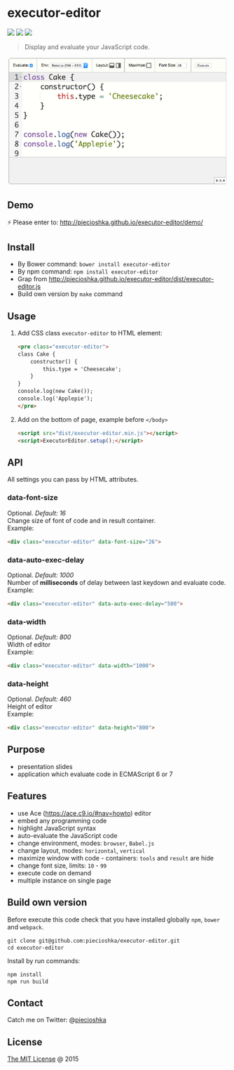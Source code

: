 # executor-editor

![](https://img.shields.io/bower/v/executor-editor.svg)
![](https://img.shields.io/badge/stable-true-brightgreen.svg)
![](https://img.shields.io/bower/l/executor-editor.svg)

> Display and evaluate your JavaScript code.

![executor-editor](./screenshots/editor.jpg)

## Demo

:zap: Please enter to: http://piecioshka.github.io/executor-editor/demo/

## Install

* By Bower command: `bower install executor-editor`
* By npm command: `npm install executor-editor`
* Grap from http://piecioshka.github.io/executor-editor/dist/executor-editor.js
* Build own version by `make` command

## Usage

1. Add CSS class `executor-editor` to HTML element:

    ```html
    <pre class="executor-editor">
    class Cake {
        constructor() {
            this.type = 'Cheesecake';
        }
    }
    console.log(new Cake());
    console.log('Applepie');
    </pre>
    ```

2. Add on the bottom of page, example before `</body>`

    ```html
    <script src="dist/executor-editor.min.js"></script>
    <script>ExecutorEditor.setup();</script>
    ```

## API

All settings you can pass by HTML attributes.

### data-font-size

Optional. *Default: 16*<br />
Change size of font of code and in result container.<br />
Example:

```html
<div class="executor-editor" data-font-size="26">
```

### data-auto-exec-delay

Optional. *Default: 1000*<br />
Number of **milliseconds** of delay between last keydown and evaluate code.<br />
Example:

```html
<div class="executor-editor" data-auto-exec-delay="500">
```

### data-width

Optional. *Default: 800*<br />
Width of editor<br />
Example:

```html
<div class="executor-editor" data-width="1000">
```

### data-height

Optional. *Default: 460*<br />
Height of editor<br />
Example:

```html
<div class="executor-editor" data-height="800">
```

## Purpose

* presentation slides
* application which evaluate code in ECMAScript 6 or 7

## Features

* use Ace (https://ace.c9.io/#nav=howto) editor
* embed any programming code
* highlight JavaScript syntax
* auto-evaluate the JavaScript code
* change environment, modes: `browser`, `Babel.js`
* change layout, modes: `horizontal`, `vertical`
* maximize window with code - containers: `tools` and `result` are hide
* change font size, limits: `10` - `99`
* execute code on demand
* multiple instance on single page

## Build own version

Before execute this code check that you have installed globally `npm`, `bower` and `webpack`.

```
git clone git@github.com:piecioshka/executor-editor.git
cd executor-editor
```

Install by run commands:

```
npm install
npm run build
```

## Contact

Catch me on Twitter: @[piecioshka](http://twitter.com/piecioshka)

## License

[The MIT License](http://piecioshka.mit-license.org) @ 2015
